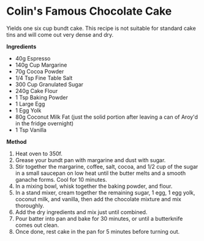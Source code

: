 # Colin's Famous Chocolate Cake

Yields one six cup bundt cake. This recipe is not suitable for standard cake tins and will come out very dense and dry.

**Ingredients**

* 40g Espresso
* 140g Cup Margarine
* 70g Cocoa Powder
* 1/4 Tsp Fine Table Salt
* 300 Cup Granulated Sugar
* 240g Cake Flour
* 1 Tsp Baking Powder 
* 1 Large Egg
* 1 Egg Yolk
* 80g Coconut Milk Fat (just the solid portion after leaving a can of Aroy'd in the fridge overnight)
* 1 Tsp Vanilla

**Method**

1. Heat oven to 350f.
2. Grease your bundt pan with margarine and dust with sugar.
3. Stir together the margarine, coffee, salt, cocoa, and 1/2 cup of the sugar in a small saucepan on low heat until the butter melts and a smooth ganache forms. Cool for 10 minutes.
4. In a mixing bowl, whisk together the baking powder, and flour.
5. In a stand mixer, cream together the remaining sugar, 1 egg, 1 egg yolk, coconut milk, and vanilla, then add the chocolate mixture and mix thoroughly.
6. Add the dry ingredients and mix just until combined.
7. Pour batter into pan and bake for 30 minutes, or until a butterknife comes out clean.
8. Once done, rest cake in the pan for 5 minutes before turning out.

